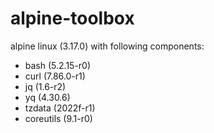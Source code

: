 # alpine-toolbox

alpine linux (3.17.0) with following components:

- bash (5.2.15-r0)
- curl (7.86.0-r1)
- jq (1.6-r2)
- yq (4.30.6)
- tzdata (2022f-r1)
- coreutils (9.1-r0)
